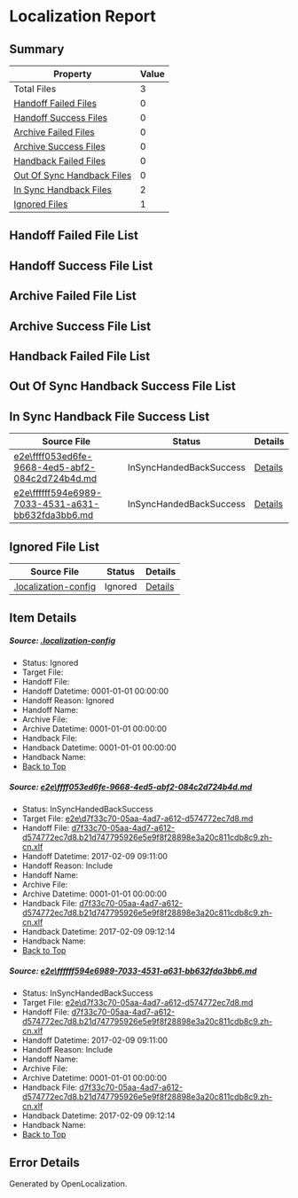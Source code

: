 # <a name='report-top'></a> Localization Report

## Summary
 Property | Value 
 -------- | ----- 
 Total Files | 3
[ Handoff Failed Files ](#handoff-failed-list)| 0
[ Handoff Success Files ](#handoff-success-list)| 0
[ Archive Failed Files ](#archive-failed-list)| 0
[ Archive Success Files ](#archive-success-list)| 0
[ Handback Failed Files ](#handback-failed-list)| 0
[ Out Of Sync Handback Files ](#outofsync-handback-success-list)| 0
[ In Sync Handback Files ](#insync-handback-success-list)| 2
[ Ignored Files ](#ignored-list)| 1

## <a name='handoff-failed-list'></a> Handoff Failed File List

## <a name='handoff-success-list'></a> Handoff Success File List

## <a name='archive-failed-list'></a> Archive Failed File List

## <a name='archive-success-list'></a> Archive Success File List

## <a name='handback-failed-list'></a> Handback Failed File List

## <a name='outofsync-handback-success-list'></a> Out Of Sync Handback Success File List

## <a name='insync-handback-success-list'></a> In Sync Handback File Success List
 Source File | Status | Details 
 ----------- | ------ | ------- 
 [e2e\ffff053ed6fe-9668-4ed5-abf2-084c2d724b4d.md](https://github.com/OpenLocalizationTestOrg/ol-test0/blob/a4809efed355996ddfcd5d6f40332391cc9e7478/e2e/ffff053ed6fe-9668-4ed5-abf2-084c2d724b4d.md) | InSyncHandedBackSuccess | [Details](#682b3b73371900df335278ad91b372047cbc8a5e1)
 [e2e\ffffff594e6989-7033-4531-a631-bb632fda3bb6.md](https://github.com/OpenLocalizationTestOrg/ol-test0/blob/858a64cbe0fda859b10b4f6be1398858371e225c/e2e/ffffff594e6989-7033-4531-a631-bb632fda3bb6.md) | InSyncHandedBackSuccess | [Details](#682b3b73371900df335278ad91b372047cbc8a5e2)

## <a name='ignored-list'></a> Ignored File List
 Source File | Status | Details 
 ----------- | ------ | ------- 
 [.localization-config](https://github.com/OpenLocalizationTestOrg/ol-test0/blob/858a64cbe0fda859b10b4f6be1398858371e225c/.localization-config) | Ignored | [Details](#cb0632cf59c1387fc1742bfb9fa3c47f87e2e5c90)

## Item Details
##### <a name='cb0632cf59c1387fc1742bfb9fa3c47f87e2e5c90'></a> Source: [.localization-config](https://github.com/OpenLocalizationTestOrg/ol-test0/blob/858a64cbe0fda859b10b4f6be1398858371e225c/.localization-config)
* Status: Ignored
* Target File: 
* Handoff File: 
* Handoff Datetime: 0001-01-01 00:00:00
* Handoff Reason: Ignored
* Handoff Name: 
* Archive File: 
* Archive Datetime: 0001-01-01 00:00:00
* Handback File: 
* Handback Datetime: 0001-01-01 00:00:00
* Handback Name: 
* [Back to Top](#report-top)

##### <a name='682b3b73371900df335278ad91b372047cbc8a5e1'></a> Source: [e2e\ffff053ed6fe-9668-4ed5-abf2-084c2d724b4d.md](https://github.com/OpenLocalizationTestOrg/ol-test0/blob/a4809efed355996ddfcd5d6f40332391cc9e7478/e2e/ffff053ed6fe-9668-4ed5-abf2-084c2d724b4d.md)
* Status: InSyncHandedBackSuccess
* Target File: [e2e\d7f33c70-05aa-4ad7-a612-d574772ec7d8.md](https://github.com/OpenLocalizationTestOrg/ol-test0-zhcn/blob/817c78d4761fe5475012796cb5813cb7397d50b5/e2e/d7f33c70-05aa-4ad7-a612-d574772ec7d8.md)
* Handoff File: [d7f33c70-05aa-4ad7-a612-d574772ec7d8.b21d747795926e5e9f8f28898e3a20c811cdb8c9.zh-cn.xlf](https://github.com/OpenLocalizationTestOrg/ol-test0-handoff/blob/b8028ad28771a78232366e128586c5477ee4ed10/ol-handoff/OpenLocalizationTestOrg/ol-test0-zhcn/shujia/ht/d7f33c70-05aa-4ad7-a612-d574772ec7d8.b21d747795926e5e9f8f28898e3a20c811cdb8c9.zh-cn.xlf)
* Handoff Datetime: 2017-02-09 09:11:00
* Handoff Reason: Include
* Handoff Name: 
* Archive File: 
* Archive Datetime: 0001-01-01 00:00:00
* Handback File: [d7f33c70-05aa-4ad7-a612-d574772ec7d8.b21d747795926e5e9f8f28898e3a20c811cdb8c9.zh-cn.xlf](https://github.com/OpenLocalizationTestOrg/ol-test0-handback/blob/db6a7836bfa00684e2d3d713ec0b270e45e3bac8/ol-handback/OpenLocalizationTestOrg/ol-test0-zhcn/shujia/ht/d7f33c70-05aa-4ad7-a612-d574772ec7d8.b21d747795926e5e9f8f28898e3a20c811cdb8c9.zh-cn.xlf)
* Handback Datetime: 2017-02-09 09:12:14
* Handback Name: 
* [Back to Top](#report-top)

##### <a name='682b3b73371900df335278ad91b372047cbc8a5e2'></a> Source: [e2e\ffffff594e6989-7033-4531-a631-bb632fda3bb6.md](https://github.com/OpenLocalizationTestOrg/ol-test0/blob/858a64cbe0fda859b10b4f6be1398858371e225c/e2e/ffffff594e6989-7033-4531-a631-bb632fda3bb6.md)
* Status: InSyncHandedBackSuccess
* Target File: [e2e\d7f33c70-05aa-4ad7-a612-d574772ec7d8.md](https://github.com/OpenLocalizationTestOrg/ol-test0-zhcn/blob/817c78d4761fe5475012796cb5813cb7397d50b5/e2e/d7f33c70-05aa-4ad7-a612-d574772ec7d8.md)
* Handoff File: [d7f33c70-05aa-4ad7-a612-d574772ec7d8.b21d747795926e5e9f8f28898e3a20c811cdb8c9.zh-cn.xlf](https://github.com/OpenLocalizationTestOrg/ol-test0-handoff/blob/b8028ad28771a78232366e128586c5477ee4ed10/ol-handoff/OpenLocalizationTestOrg/ol-test0-zhcn/shujia/ht/d7f33c70-05aa-4ad7-a612-d574772ec7d8.b21d747795926e5e9f8f28898e3a20c811cdb8c9.zh-cn.xlf)
* Handoff Datetime: 2017-02-09 09:11:00
* Handoff Reason: Include
* Handoff Name: 
* Archive File: 
* Archive Datetime: 0001-01-01 00:00:00
* Handback File: [d7f33c70-05aa-4ad7-a612-d574772ec7d8.b21d747795926e5e9f8f28898e3a20c811cdb8c9.zh-cn.xlf](https://github.com/OpenLocalizationTestOrg/ol-test0-handback/blob/db6a7836bfa00684e2d3d713ec0b270e45e3bac8/ol-handback/OpenLocalizationTestOrg/ol-test0-zhcn/shujia/ht/d7f33c70-05aa-4ad7-a612-d574772ec7d8.b21d747795926e5e9f8f28898e3a20c811cdb8c9.zh-cn.xlf)
* Handback Datetime: 2017-02-09 09:12:14
* Handback Name: 
* [Back to Top](#report-top)


## Error Details

Generated by OpenLocalization.

